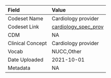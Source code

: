|Field            |Value                |
|:----------------|:--------------------|
|Codeset Name     |Cardiology provider  |
|Codeset Link     |[cardiology_spec_prov](https://github.com/PEDSnet/Variable-Dictionary/blob/main/visits/cardiology_spec_prov.csv)|
|CDM              |NA                   |
|Clinical Concept |Cardiology provider  |
|Vocab            |NUCC,Other           |
|Date Uploaded    |2021-10-01           |
|Metadata         |NA                   |
